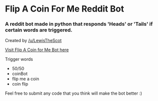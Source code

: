 # Flip A Coin For Me Reddit Bot

### A reddit bot made in python that responds 'Heads' or 'Tails' if certain words are triggered.

Created by [/u/LewisTheScot](https://www.reddit.com/user/LewisTheScot/)


[Visit Flip A Coin for Me Bot here](https://www.reddit.com/user/FlipACoinForMe/)

Trigger words

- 50/50
- coinBot
- flip me a coin 
- coin flip

Feel free to submit any code that you think will make the bot better :)